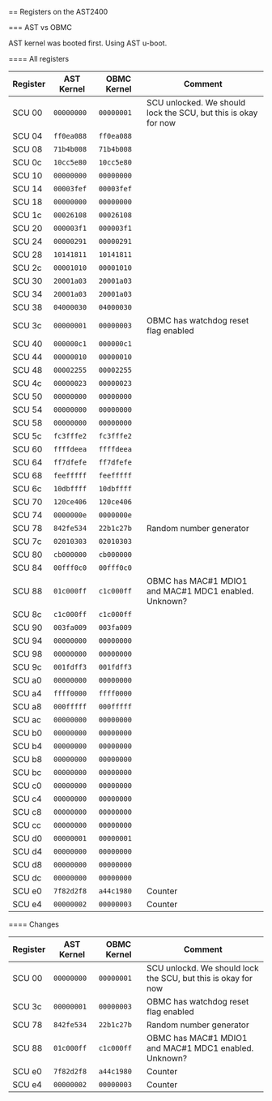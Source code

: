 == Registers on the AST2400

=== AST vs OBMC

AST kernel was booted first. Using AST u-boot.

==== All registers

|Register|AST Kernel  |OBMC Kernel |Comment
|--------|------------|------------|--------
| SCU 00 | `00000000` | `00000001` | SCU unlocked. We should lock the SCU, but this is okay for now
| SCU 04 | `ff0ea088` | `ff0ea088` |
| SCU 08 | `71b4b008` | `71b4b008` |
| SCU 0c | `10cc5e80` | `10cc5e80` |
| SCU 10 | `00000000` | `00000000` |
| SCU 14 | `00003fef` | `00003fef` |
| SCU 18 | `00000000` | `00000000` |
| SCU 1c | `00026108` | `00026108` |
| SCU 20 | `000003f1` | `000003f1` |
| SCU 24 | `00000291` | `00000291` |
| SCU 28 | `10141811` | `10141811` |
| SCU 2c | `00001010` | `00001010` |
| SCU 30 | `20001a03` | `20001a03` |
| SCU 34 | `20001a03` | `20001a03` |
| SCU 38 | `04000030` | `04000030` |
| SCU 3c | `00000001` | `00000003` | OBMC has watchdog reset flag enabled
| SCU 40 | `000000c1` | `000000c1` |
| SCU 44 | `00000010` | `00000010` |
| SCU 48 | `00002255` | `00002255` |
| SCU 4c | `00000023` | `00000023` |
| SCU 50 | `00000000` | `00000000` |
| SCU 54 | `00000000` | `00000000` |
| SCU 58 | `00000000` | `00000000` |
| SCU 5c | `fc3fffe2` | `fc3fffe2` |
| SCU 60 | `ffffdeea` | `ffffdeea` |
| SCU 64 | `ff7dfefe` | `ff7dfefe` |
| SCU 68 | `feefffff` | `feefffff` |
| SCU 6c | `10dbffff` | `10dbffff` |
| SCU 70 | `120ce406` | `120ce406` |
| SCU 74 | `0000000e` | `0000000e` |
| SCU 78 | `842fe534` | `22b1c27b` | Random number generator
| SCU 7c | `02010303` | `02010303` |
| SCU 80 | `cb000000` | `cb000000` |
| SCU 84 | `00fff0c0` | `00fff0c0` |
| SCU 88 | `01c000ff` | `c1c000ff` |OBMC has MAC#1 MDIO1 and MAC#1 MDC1 enabled. Unknown?
| SCU 8c | `c1c000ff` | `c1c000ff` |
| SCU 90 | `003fa009` | `003fa009` |
| SCU 94 | `00000000` | `00000000` |
| SCU 98 | `00000000` | `00000000` |
| SCU 9c | `001fdff3` | `001fdff3` |
| SCU a0 | `00000000` | `00000000` |
| SCU a4 | `ffff0000` | `ffff0000` |
| SCU a8 | `000fffff` | `000fffff` |
| SCU ac | `00000000` | `00000000` |
| SCU b0 | `00000000` | `00000000` |
| SCU b4 | `00000000` | `00000000` |
| SCU b8 | `00000000` | `00000000` |
| SCU bc | `00000000` | `00000000` |
| SCU c0 | `00000000` | `00000000` |
| SCU c4 | `00000000` | `00000000` |
| SCU c8 | `00000000` | `00000000` |
| SCU cc | `00000000` | `00000000` |
| SCU d0 | `00000001` | `00000001` |
| SCU d4 | `00000000` | `00000000` |
| SCU d8 | `00000000` | `00000000` |
| SCU dc | `00000000` | `00000000` |
| SCU e0 | `7f82d2f8` | `a44c1980` | Counter
| SCU e4 | `00000002` | `00000003` | Counter

==== Changes

|Register|AST Kernel  |OBMC Kernel |Comment
|--------|------------|------------|--------
| SCU 00 | `00000000` | `00000001` |SCU unlockd. We should lock the SCU, but this is okay for now
| SCU 3c | `00000001` | `00000003` | OBMC has watchdog reset flag enabled
| SCU 78 | `842fe534` | `22b1c27b` | Random number generator
| SCU 88 | `01c000ff` | `c1c000ff` |OBMC has MAC#1 MDIO1 and MAC#1 MDC1 enabled. Unknown?
| SCU e0 | `7f82d2f8` | `a44c1980` | Counter
| SCU e4 | `00000002` | `00000003` | Counter
